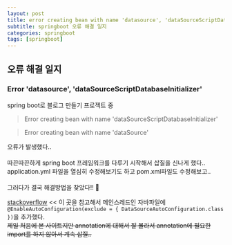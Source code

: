 ```yaml
---
layout: post
title: error creating bean with name 'datasource', 'dataSourceScriptDatabaseInitializer'
subtitle: springboot 오류 해결 일지
categories: springboot
tags: [springboot]
---
```

## 오류 해결 일지
### Error 'datasource', 'dataSourceScriptDatabaseInitializer'
spring boot로 블로그 만들기 프로젝트 중  
> Error creating bean with name 'dataSourceScriptDatabaseInitializer' 

> Error creating bean with name 'dataSource'

오류가 발생했다..
<br><br>
따끈따끈하게 spring boot 프레임워크를 다루기 시작해서 삽질을 신나게 했다.. application.yml 파일을 열심히 수정해보기도 하고 pom.xml파일도 수정해보고..
<br><br>
그러다가 결국 해결방법을 찾았다!! 🤪

[stackoverflow](https://stackoverflow.com/questions/28042426/spring-boot-error-creating-bean-with-name-datasource-defined-in-class-path-r) << 이 곳을 참고해서 메인스레드인 자바파일에 <br>
`@EnableAutoConfiguration(exclude = { DataSourceAutoConfiguration.class })`을 추가했다. <br>
~~제일 처음에 본 사이트지만 annotation에 대해서 잘 몰라서 annotation에 필요한 import를 하지 않아서 계속 삽질..~~